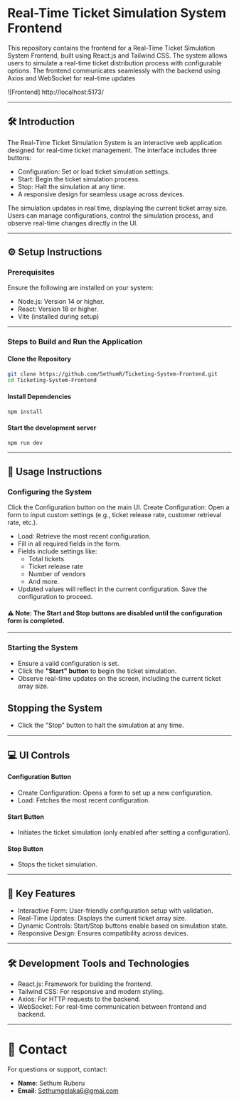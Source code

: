 # Real-Time Ticket Simulation System Frontend

This repository contains the frontend for a Real-Time Ticket Simulation System Frontend, built using React.js and Tailwind CSS. The system allows users to simulate a real-time ticket distribution process with configurable options. The frontend communicates seamlessly with the backend using Axios and WebSocket for real-time updates

![Frontend] http://localhost:5173/


---

## 🛠️ Introduction

The Real-Time Ticket Simulation System is an interactive web application designed for real-time ticket management. The interface includes three buttons:

- Configuration: Set or load ticket simulation settings.
- Start: Begin the ticket simulation process.
- Stop: Halt the simulation at any time.
- A responsive design for seamless usage across devices.

The simulation updates in real time, displaying the current ticket array size. Users can manage configurations, control the simulation process, and observe real-time changes directly in the UI.

---

## ⚙️ Setup Instructions

### Prerequisites

Ensure the following are installed on your system:

- Node.js: Version 14 or higher.
- React: Version 18 or higher.
- Vite (installed during setup)
  
---

### Steps to Build and Run the Application

#### Clone the Repository

```bash
git clone https://github.com/SethumR/Ticketing-System-Frontend.git
cd Ticketing-System-Frontend
```

#### Install Dependencies 

```bash
npm install
```

#### Start the development server

```bash
npm run dev
```

---

## 📖 Usage Instructions

### Configuring the System
Click the Configuration button on the main UI.
Create Configuration: Open a form to input custom settings (e.g., ticket release rate, customer retrieval rate, etc.).
   - Load: Retrieve the most recent configuration.
   - Fill in all required fields in the form.
   - Fields include settings like:
     - Total tickets
     - Ticket release rate
     - Number of vendors
     - And more.
   - Updated values will reflect in the current configuration.
 Save the configuration to proceed.
   
#### ⚠️ Note: The Start and Stop buttons are disabled until the configuration form is completed.
---

### Starting the System
- Ensure a valid configuration is set.
- Click the **"Start" button** to begin the ticket simulation.
- Observe real-time updates on the screen, including the current ticket array size.

## Stopping the System
- Click the "Stop" button to halt the simulation at any time.

---
## 💻 UI Controls

#### Configuration Button
- Create Configuration: Opens a form to set up a new configuration.
- Load: Fetches the most recent configuration.

#### Start Button
- Initiates the ticket simulation (only enabled after setting a configuration).

#### Stop Button
- Stops the ticket simulation.

---
## 🌟 Key Features

- Interactive Form: User-friendly configuration setup with validation.
- Real-Time Updates: Displays the current ticket array size.
- Dynamic Controls: Start/Stop buttons enable based on simulation state.
- Responsive Design: Ensures compatibility across devices.

---

## 🛠️ Development Tools and Technologies

- React.js: Framework for building the frontend.
- Tailwind CSS: For responsive and modern styling.
- Axios: For HTTP requests to the backend.
- WebSocket: For real-time communication between frontend and backend.

---
# 📧 Contact

For questions or support, contact:

- **Name**: Sethum Ruberu 
- **Email**: Sethumgelaka6@gmai.com




